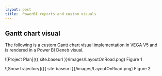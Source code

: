 ```yaml
---
layout: post
title:  PowerBI reports and custom visuals
---
```

## Gantt chart visual
The following is a custom Gantt chart visual implementation in VEGA V5 and is rendered in a Power BI Deneb visual.

![Project Plan]({{ site.baseurl }}/images/LayoutOnRoad.png)
Figure 1

![Snow trajectory]({{ site.baseurl }}/images/LayoutOnRoad.png)
Figure 2
